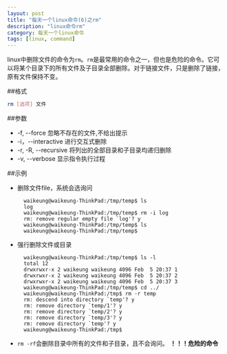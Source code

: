 ```yaml
---
layout: post
title: "每天一个linux命令(6)之rm"
description: "linux命令rm"
category: 每天一个linux命令
tags: [linux, command]
---
```


linux中删除文件的命令为`rm`。`rm`是最常用的命令之一，但也是危险的命令。它可以将某个目录下的所有文件及子目录全部删除。对于链接文件，只是删除了链接，原有文件保持不变。

##格式
```sh
rm [选项] 文件
```
##参数

* -f, --force
      忽略不存在的文件,不给出提示
* -i，--interactive
      进行交互式删除
* -r, -R, --recursive
      将列出的全部目录和子目录均递归删除
* -v, --verbose
      显示指令执行过程

##示例
* 删除文件file，系统会选询问

        waikeung@waikeung-ThinkPad:/tmp/temp$ ls
        log
        waikeung@waikeung-ThinkPad:/tmp/temp$ rm -i log 
        rm: remove regular empty file `log'? y
        waikeung@waikeung-ThinkPad:/tmp/temp$ ls
        waikeung@waikeung-ThinkPad:/tmp/temp$ 

* 强行删除文件或目录

        waikeung@waikeung-ThinkPad:/tmp/temp$ ls -l
        total 12
        drwxrwxr-x 2 waikeung waikeung 4096 Feb  5 20:37 1
        drwxrwxr-x 2 waikeung waikeung 4096 Feb  5 20:37 2
        drwxrwxr-x 2 waikeung waikeung 4096 Feb  5 20:37 3
        waikeung@waikeung-ThinkPad:/tmp/temp$ cd ../
        waikeung@waikeung-ThinkPad:/tmp$ rm -r temp
        rm: descend into directory `temp'? y
        rm: remove directory `temp/1'? y
        rm: remove directory `temp/2'? y
        rm: remove directory `temp/3'? y
        rm: remove directory `temp'? y
        waikeung@waikeung-ThinkPad:/tmp$ 

* `rm -rf`会删除目录中所有的文件和子目录，且不会询问。 **！！！危险的命令**
